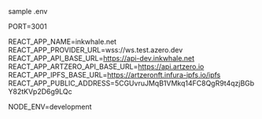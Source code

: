 sample .env

PORT=3001

REACT_APP_NAME=inkwhale.net
REACT_APP_PROVIDER_URL=wss://ws.test.azero.dev
REACT_APP_API_BASE_URL=https://api-dev.inkwhale.net
REACT_APP_ARTZERO_API_BASE_URL=https://api.artzero.io
REACT_APP_IPFS_BASE_URL=https://artzeronft.infura-ipfs.io/ipfs
REACT_APP_PUBLIC_ADDRESS=5CGUvruJMqB1VMkq14FC8QgR9t4qzjBGbY82tKVp2D6g9LQc

NODE_ENV=development